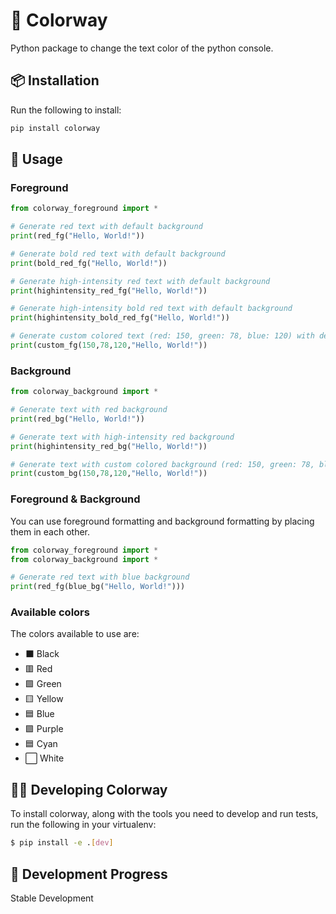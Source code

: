 # 🎨 Colorway

Python package to change the text color of the python console.  

## 📦 Installation

Run the following to install:  

```python
pip install colorway
```

## 🚀 Usage

### Foreground

```python
from colorway_foreground import *

# Generate red text with default background
print(red_fg("Hello, World!"))

# Generate bold red text with default background
print(bold_red_fg("Hello, World!"))

# Generate high-intensity red text with default background
print(highintensity_red_fg("Hello, World!"))

# Generate high-intensity bold red text with default background
print(highintensity_bold_red_fg("Hello, World!"))

# Generate custom colored text (red: 150, green: 78, blue: 120) with default background
print(custom_fg(150,78,120,"Hello, World!"))
```

### Background

```python
from colorway_background import *

# Generate text with red background
print(red_bg("Hello, World!"))

# Generate text with high-intensity red background
print(highintensity_red_bg("Hello, World!"))

# Generate text with custom colored background (red: 150, green: 78, blue: 120)
print(custom_bg(150,78,120,"Hello, World!"))
```

### Foreground & Background

You can use foreground formatting and background formatting by placing them in each other.  

```python
from colorway_foreground import *
from colorway_background import *

# Generate red text with blue background
print(red_fg(blue_bg("Hello, World!")))
```

### Available colors
The colors available to use are:  
- ⬛ Black
- 🟥 Red
- 🟩 Green
- 🟨 Yellow
- 🟦 Blue
- 🟪 Purple
- 🟦 Cyan
- ⬜ White

## 👨‍💻 Developing Colorway

To install colorway, along with the tools you need to develop and run tests, run the following in your virtualenv:

```bash
$ pip install -e .[dev]
```

## 🚦 Development Progress

Stable Development 
